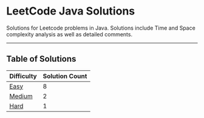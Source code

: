 # LeetCode Java Solutions

Solutions for Leetcode problems in Java. Solutions include Time and Space complexity analysis as well as detailed
comments.

---

## Table of Solutions

| Difficulty                  | Solution Count |
|-----------------------------|----------------|
| [Easy](/Easy/README.md)     | 8              |
| [Medium](/Medium/README.md) | 2              |
| [Hard](/Hard/README.md)     | 1              |
